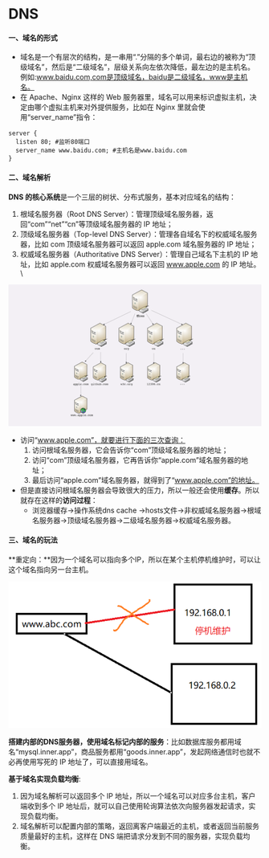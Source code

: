 # DNS

#### 一、域名的形式 <a href="#vbhyx" id="vbhyx"></a>

* 域名是一个有层次的结构，是一串用“.”分隔的多个单词，最右边的被称为“顶级域名”，然后是“二级域名”，层级关系向左依次降低，最左边的是主机名。例如:www.baidu.com,com是顶级域名，baidu是二级域名，www是主机名。
* 在 Apache、Nginx 这样的 Web 服务器里，域名可以用来标识虚拟主机，决定由哪个虚拟主机来对外提供服务，比如在 Nginx 里就会使用“server\_name”指令：

```
server { 
  listen 80; #监听80端口 
  server_name www.baidu.com; #主机名是www.baidu.com
}
```

#### 二、域名解析 <a href="#onqtd" id="onqtd"></a>

**DNS 的核心系统**是一个三层的树状、分布式服务，基本对应域名的结构：

1. 根域名服务器（Root DNS Server）：管理顶级域名服务器，返回“com”“net”“cn”等顶级域名服务器的 IP 地址；
2. 顶级域名服务器（Top-level DNS Server）：管理各自域名下的权威域名服务器，比如 com 顶级域名服务器可以返回 apple.com 域名服务器的 IP 地址；
3. 权威域名服务器（Authoritative DNS Server）：管理自己域名下主机的 IP 地址，比如 apple.com 权威域名服务器可以返回 www.apple.com 的 IP 地址。\


![](../../.gitbook/assets/DNS解析.png)

* 访问“www.apple.com”，就要进行下面的三次查询：
  1. 访问根域名服务器，它会告诉你“com”顶级域名服务器的地址；
  2. 访问“com”顶级域名服务器，它再告诉你“apple.com”域名服务器的地址；
  3. 最后访问“apple.com”域名服务器，就得到了“www.apple.com”的地址。
* 但是直接访问根域名服务器会导致很大的压力，所以一般还会使用**缓存**。所以就存在这样的**访问过程**：
  * 浏览器缓存->操作系统dns cache ->hosts文件->非权威域名服务器->根域名服务器->顶级域名服务器->二级域名服务器->权威域名服务器。

#### 三、域名的玩法 <a href="#cki1x" id="cki1x"></a>

**重定向：**因为一个域名可以指向多个IP，所以在某个主机停机维护时，可以让这个域名指向另一台主机。

![](../../.gitbook/assets/域名重定向.png)

**搭建内部的DNS服务器，使用域名标记内部的服务**：比如数据库服务都用域名“mysql.inner.app”，商品服务都用“goods.inner.app”，发起网络通信时也就不必再使用写死的 IP 地址了，可以直接用域名。

**基于域名实现负载均衡**:

1. 因为域名解析可以返回多个 IP 地址，所以一个域名可以对应多台主机，客户端收到多个 IP 地址后，就可以自己使用轮询算法依次向服务器发起请求，实现负载均衡。
2. 域名解析可以配置内部的策略，返回离客户端最近的主机，或者返回当前服务质量最好的主机，这样在 DNS 端把请求分发到不同的服务器，实现负载均衡。

